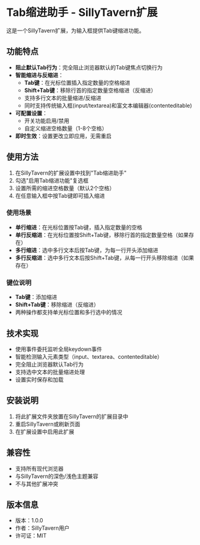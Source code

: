 # Tab缩进助手 - SillyTavern扩展

这是一个SillyTavern扩展，为输入框提供Tab键缩进功能。

## 功能特点

- **阻止默认Tab行为**：完全阻止浏览器默认的Tab键焦点切换行为
- **智能缩进与反缩进**：
  - **Tab键**：在光标位置插入指定数量的空格缩进
  - **Shift+Tab键**：移除行首的指定数量空格缩进（反缩进）
  - 支持多行文本的批量缩进/反缩进
  - 同时支持传统输入框(input/textarea)和富文本编辑器(contenteditable)
- **可配置设置**：
  - 开关功能启用/禁用
  - 自定义缩进空格数量（1-8个空格）
- **即时生效**：设置更改立即应用，无需重启

## 使用方法

1. 在SillyTavern的扩展设置中找到"Tab缩进助手"
2. 勾选"启用Tab缩进功能"复选框
3. 设置所需的缩进空格数量（默认2个空格）
4. 在任意输入框中按Tab键即可插入缩进

### 使用场景

- **单行缩进**：在光标位置按Tab键，插入指定数量的空格
- **单行反缩进**：在光标位置按Shift+Tab键，移除行首的指定数量空格（如果存在）
- **多行缩进**：选中多行文本后按Tab键，为每一行开头添加缩进
- **多行反缩进**：选中多行文本后按Shift+Tab键，从每一行开头移除缩进（如果存在）

### 键位说明

- **Tab键**：添加缩进
- **Shift+Tab键**：移除缩进（反缩进）
- 两种操作都支持单光标位置和多行选中的情况

## 技术实现

- 使用事件委托监听全局keydown事件
- 智能检测输入元素类型（input、textarea、contenteditable）
- 完全阻止浏览器默认Tab行为
- 支持选中文本的批量缩进处理
- 设置实时保存和加载

## 安装说明

1. 将此扩展文件夹放置在SillyTavern的扩展目录中
2. 重启SillyTavern或刷新页面
3. 在扩展设置中启用此扩展

## 兼容性

- 支持所有现代浏览器
- 与SillyTavern的深色/浅色主题兼容
- 不与其他扩展冲突

## 版本信息

- 版本：1.0.0
- 作者：SillyTavern用户
- 许可证：MIT
